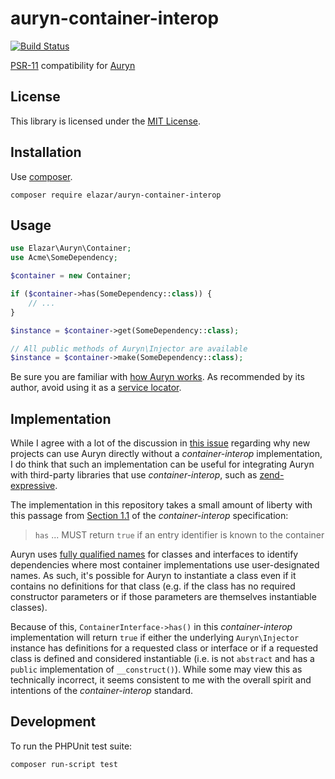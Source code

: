 # auryn-container-interop

[![Build Status](https://travis-ci.org/elazar/auryn-container-interop.svg?branch=master)](https://travis-ci.org/elazar/auryn-container-interop)

[PSR-11](https://github.com/php-fig/fig-standards/blob/master/accepted/PSR-11-container.md) compatibility for [Auryn](https://github.com/rdlowrey/Auryn)

## License

This library is licensed under the [MIT License](https://opensource.org/licenses/MIT).

## Installation

Use [composer](https://getcomposer.org/).

```
composer require elazar/auryn-container-interop
```

## Usage

```php
use Elazar\Auryn\Container;
use Acme\SomeDependency;

$container = new Container;

if ($container->has(SomeDependency::class)) {
    // ...
}

$instance = $container->get(SomeDependency::class);

// All public methods of Auryn\Injector are available
$instance = $container->make(SomeDependency::class);
```

Be sure you are familiar with [how Auryn works](https://github.com/rdlowrey/Auryn#how-it-works).
As recommended by its author, avoid using it as a [service locator](https://en.wikipedia.org/wiki/Service_locator_pattern).

## Implementation

While I agree with a lot of the discussion in [this issue](https://github.com/rdlowrey/Auryn/issues/77)
regarding why new projects can use Auryn directly without a *container-interop*
implementation, I do think that such an implementation can be useful for
integrating Auryn with third-party libraries that use *container-interop*, such
as [zend-expressive](https://github.com/zendframework/zend-expressive).

The implementation in this repository takes a small amount of liberty with this
passage from [Section 1.1](https://github.com/container-interop/container-interop/blob/master/docs/ContainerInterface.md#11-basics)
of the *container-interop* specification:

> `has` ... MUST return `true` if an entry identifier is known to the container

Auryn uses [fully qualified names](https://en.wikipedia.org/wiki/Fully_qualified_name)
for classes and interfaces to identify dependencies where most container
implementations use user-designated names. As such, it's possible for Auryn to
instantiate a class even if it contains no definitions for that class (e.g.
if the class has no required constructor parameters or if those parameters are
themselves instantiable classes).

Because of this, `ContainerInterface->has()` in this *container-interop*
implementation will return `true` if either the underlying `Auryn\Injector`
instance has definitions for a requested class or interface or if a requested
class is defined and considered instantiable (i.e. is not `abstract` and has a
`public` implementation of `__construct()`). While some may view this as
technically incorrect, it seems consistent to me with the overall spirit and
intentions of the *container-interop* standard.

## Development

To run the PHPUnit test suite:

```
composer run-script test
```
